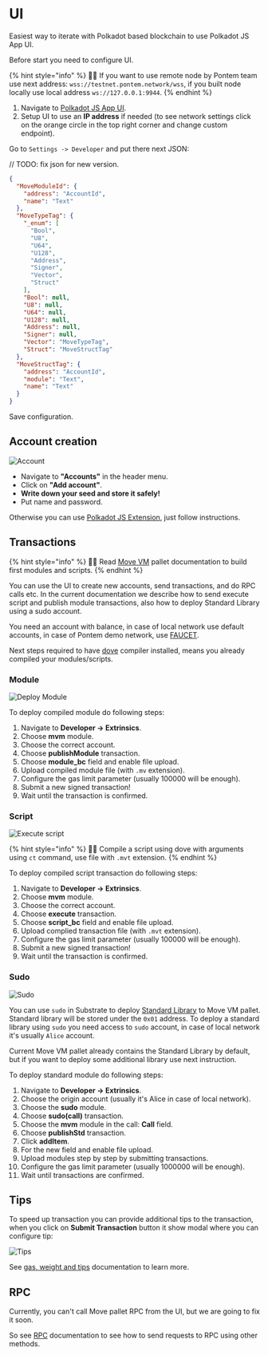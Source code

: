 # UI

Easiest way to iterate with Polkadot based blockchain to use Polkadot JS App UI. 

Before start you need to configure UI. 

{% hint style="info" %}
🧙‍♂️ If you want to use remote node by Pontem team use next address: `wss://testnet.pontem.network/wss`, if you built node locally use local address `ws://127.0.0.1:9944`.
{% endhint %}

1. Navigate to [Polkadot JS App UI](https://polkadot.js.org/apps).
2. Setup UI to use an **IP address** if needed (to see network settings click on the orange circle in the top right corner and change custom endpoint).

Go to `Settings -> Developer` and put there next JSON:

// TODO: fix json for new version.

```json
{
  "MoveModuleId": {
    "address": "AccountId",
    "name": "Text"
  },
  "MoveTypeTag": {
    "_enum": [
      "Bool",
      "U8",
      "U64",
      "U128",
      "Address",
      "Signer",
      "Vector",
      "Struct"
    ],
    "Bool": null,
    "U8": null,
    "U64": null,
    "U128": null,
    "Address": null,
    "Signer": null,
    "Vector": "MoveTypeTag",
    "Struct": "MoveStructTag"
  },
  "MoveStructTag": {
    "address": "AccountId",
    "module": "Text",
    "name": "Text"
  }
}
```

Save configuration.

## Account creation

![Account](/assets/module.png "Account")

* Navigate to **"Accounts"** in the header menu.
* Click on **"Add account"**.
* **Write down your seed and store it safely!**
* Put name and password.

Otherwise you can use [Polkadot JS Extension](https://polkadot.js.org/extension/), just follow instructions.

## Transactions

{% hint style="info" %}
🧙‍♂️ Read [Move VM](../move_vm/README.md) pallet documentation to build first modules and scripts.
{% endhint %}

You can use the UI to create new accounts, send transactions, and do RPC calls etc. In the current documentation we describe how to send execute script and publish module transactions, also how to deploy Standard Library using a sudo account.

You need an account with balance, in case of local network use default accounts, in case of Pontem demo network, use [FAUCET](https://t.me/pontem_faucet_bot).

Next steps required to have  [dove](../move_vm/compiler_&_toolset.md) compiler installed, means you already compiled your modules/scripts.

### Module

![Deploy Module](/assets/module.png "Deploy Module")

To deploy compiled module do following steps:

1. Navigate to **Developer -> Extrinsics**.
2. Choose **mvm** module.
3. Choose the correct account.
4. Choose **publishModule** transaction.
5. Choose **module_bc** field and enable file upload.
6. Upload compiled module file (with `.mv` extension).
7. Configure the gas limit parameter (usually 100000 will be enough).
8. Submit a new signed transaction!
9. Wait until the transaction is confirmed.

### Script

![Execute script](/assets/script.png "Execute script")

{% hint style="info" %}
🧙‍♂️ Compile a script using dove with arguments using `ct` command, use file with `.mvt` extension.
{% endhint %}

To deploy compiled script transaction do following steps:

1. Navigate to **Developer -> Extrinsics**.
2. Choose **mvm** module.
3. Choose the correct account.
4. Choose **execute** transaction.
5. Choose **script_bc** field and enable file upload.
6. Upload complied transaction file (with `.mvt` extension). 
7. Configure the gas limit parameter (usually 100000 will be enough).
8. Submit a new signed transaction!
9. Wait until the transaction is confirmed.

### Sudo

![Sudo](/assets/sudo.png "Sudo")

You can use `sudo` in Substrate to deploy [Standard Library](../move_vm/stdlib.md) to Move VM pallet. Standard library will be stored under the `0x01` address.
To deploy a standard library using `sudo` you need access to `sudo` account, in case of local network it's usually `Alice` account.

Current Move VM pallet already contains the Standard Library by default, but if you want to deploy some additional library use next instruction.

To deploy standard module do following steps:

1. Navigate to **Developer -> Extrinsics**.
2. Choose the origin account (usually it's Alice in case of local network).
3. Choose the **sudo** module.
4. Choose **sudo(call)** transaction.
5. Choose the **mvm** module in the call: **Call** field.
6. Choose **publishStd** transaction.
7. Click **addItem**.
8. For the new field and enable file upload.
9. Upload modules step by step by submitting transactions.
10. Configure the gas limit parameter (usually 1000000 will be enough).
11. Wait until transactions are confirmed.

## Tips

To speed up transaction you can provide additional tips to the transaction, when you click on **Submit Transaction** button it show modal where you can configure tip:

![Tips](/assets/tips.png "Tips")

See [gas, weight and tips](../move_vm/gas.md) documentation to learn more.

## RPC

Currently, you can't call Move pallet RPC from the UI, but we are going to fix it soon. 

So see [RPC](../move_vm/rpc.md) documentation to see how to send requests to RPC using other methods.
